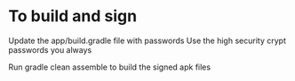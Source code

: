 # To build and sign
Update the app/build.gradle file with passwords
Use the high security crypt passwords you always

Run gradle clean assemble to build the signed apk files


